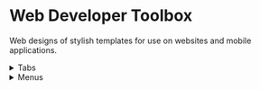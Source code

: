 # Web Developer Toolbox
Web designs of stylish templates for use on websites and mobile applications.


<details>
<summary> Tabs </summary>
 
<a href="https://bulletsentence.github.io/Web-Dev-Toolbox/Tabs/Eagle_Tab"  target="_blank"> Eagle Tabs </a>
 
</details>


<details>
<summary> Menus </summary>
 
 <a href="https://bulletsentence.github.io/Web-Dev-Toolbox/Menus/White-Responsive-Menu/"> Minimalistic Menu </a>
 
</details>

  
</details>
